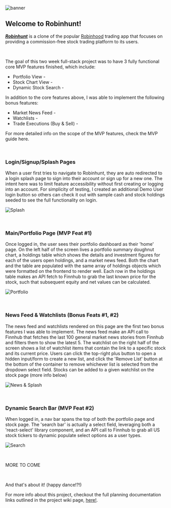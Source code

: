 ![banner](https://github.com/eramsay20/robinhunt/blob/main/assets/banner.png?raw=true)

## Welcome to Robinhunt! 
***[Robinhunt](https://robinhunt.herokuapp.com/)*** is a clone of the popular [Robinhood](https://www.robinhood.com/) trading app that focuses on providing a commission-free stock trading platform to its users. 

&nbsp;&nbsp;&nbsp;&nbsp;&nbsp;&nbsp;&nbsp;&nbsp;&nbsp;&nbsp;

The goal of this two week full-stack project was to have 3 fully functional core MVP features finished, which include:  
- Portfolio View - 
- Stock Chart View - 
- Dynamic Stock Search - 

In addition to the core features above, I was able to implement the following bonus features:

- Market News Feed -
- Watchlists - 
- Trade Executions (Buy & Sell) -

For more detailed info on the scope of the MVP features, check the MVP guide here. 

&nbsp;&nbsp;&nbsp;&nbsp;&nbsp;&nbsp;&nbsp;&nbsp;&nbsp;&nbsp;

### Login/Signup/Splash Pages 
When a user first tries to navigate to Robinhunt, they are auto redirected to a login splash page to sign into their account or sign up for a new one. The intent here was to limit feature accessibility without first creating or logging into an account. For simplicity of testing, I created an additional Demo User login button so others can check it out with sample cash and stock holdings seeded to see the full functionality on login. 

![Splash](https://github.com/eramsay20/robinhunt/blob/main/assets/completed/login_splash.png?raw=true)

&nbsp;&nbsp;&nbsp;&nbsp;&nbsp;&nbsp;&nbsp;&nbsp;&nbsp;&nbsp;

### Main/Portfolio Page (MVP Feat #1)
Once logged in, the user sees their portfolio dashboard as their 'home' page. On the left half of the screen lives a portfolio summary doughnut chart, a holdings table which shows the details and investment figures for each of the users open holdings, and a market news feed. Both the chart and the table are populated with the same array of holdings objects which were formatted on the frontend to render well. Each row in the holdings table makes an API fetch to Finnhub to grab the last known price for the stock, such that subsequent equity and net values can be calculated. 

![Portfolio](https://github.com/eramsay20/robinhunt/blob/main/assets/completed/portfolio_summary.png?raw=true)

&nbsp;&nbsp;&nbsp;&nbsp;&nbsp;&nbsp;&nbsp;&nbsp;&nbsp;&nbsp;

### News Feed & Watchlists (Bonus Feats #1, #2)
The news feed and watchlists rendered on this page are the first two bonus features I was able to implement. The news feed make an API call to Finnhub that fetches the last 100 general market news stories from Finnhub and filters them to show the latest 5. The watchlist on the right half of the screen shows a list of watchlist items that contain the link to a specific stock and its current price. Users can click the top-right plus button to open a hidden input/form to create a new list, and click the 'Remove List' button at the bottom of the container to remove whichever list is selected from the dropdown select field. Stocks can be added to a given watchlist on the stock page (more info below)

![News & Splash](https://github.com/eramsay20/robinhunt/blob/main/assets/completed/news_watchlists.png?raw=true)

&nbsp;&nbsp;&nbsp;&nbsp;&nbsp;&nbsp;&nbsp;&nbsp;&nbsp;&nbsp;


### Dynamic Search Bar (MVP Feat #2)
When logged in, a nav bar spans the top of both the portfolio page and stock page. The 'search bar' is actually a select field, leveraging both a 'react-select' library component, and an API call to Finnhub to grab all US stock tickers to dynamic populate select options as a user types. 

![Search](https://github.com/eramsay20/robinhunt/blob/main/assets/completed/dynamic_search.png?raw=true)

&nbsp;&nbsp;&nbsp;&nbsp;&nbsp;&nbsp;&nbsp;&nbsp;&nbsp;&nbsp;

 MORE TO COME
&nbsp;&nbsp;&nbsp;&nbsp;&nbsp;&nbsp;&nbsp;&nbsp;&nbsp;&nbsp;



&nbsp;&nbsp;&nbsp;&nbsp;&nbsp;&nbsp;&nbsp;&nbsp;&nbsp;&nbsp;

And that's about it! (happy dance!?!)

For more info about this project, checkout the full planning documentation links outlined in the project wiki page, [here!](https://github.com/eramsay20/robinhunt/wiki). 

